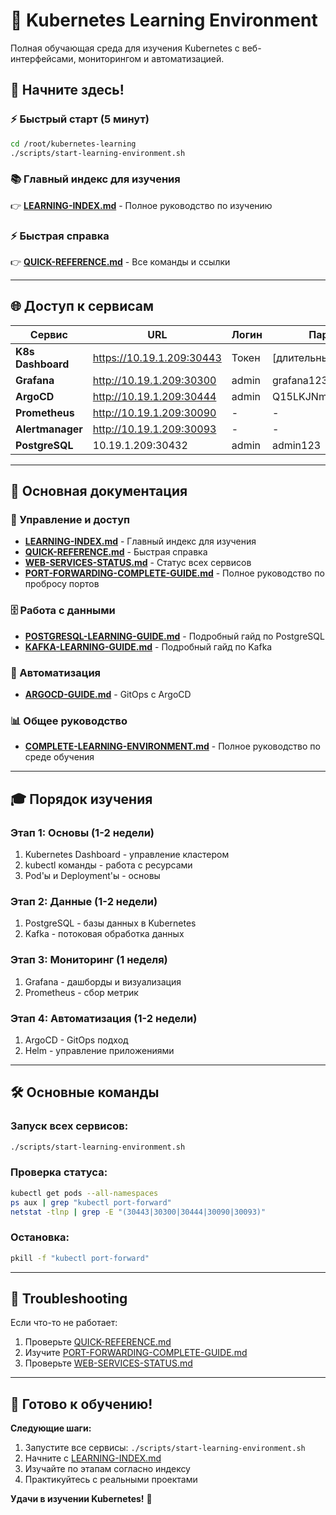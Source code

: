 # 🚀 Kubernetes Learning Environment

Полная обучающая среда для изучения Kubernetes с веб-интерфейсами, мониторингом и автоматизацией.

## 🎯 **Начните здесь!**

### **⚡ Быстрый старт (5 минут)**
```bash
cd /root/kubernetes-learning
./scripts/start-learning-environment.sh
```

### **📚 Главный индекс для изучения**
👉 **[LEARNING-INDEX.md](./LEARNING-INDEX.md)** - Полное руководство по изучению

### **⚡ Быстрая справка**
👉 **[QUICK-REFERENCE.md](./QUICK-REFERENCE.md)** - Все команды и ссылки

---

## 🌐 **Доступ к сервисам**

| Сервис | URL | Логин | Пароль |
|--------|-----|-------|--------|
| **K8s Dashboard** | https://10.19.1.209:30443 | Токен | [длительный токен] |
| **Grafana** | http://10.19.1.209:30300 | admin | grafana123 |
| **ArgoCD** | http://10.19.1.209:30444 | admin | Q15LKJNm7K0WAFdw |
| **Prometheus** | http://10.19.1.209:30090 | - | - |
| **Alertmanager** | http://10.19.1.209:30093 | - | - |
| **PostgreSQL** | 10.19.1.209:30432 | admin | admin123 |

---

## 📖 **Основная документация**

### **🔧 Управление и доступ**
- **[LEARNING-INDEX.md](./LEARNING-INDEX.md)** - Главный индекс для изучения
- **[QUICK-REFERENCE.md](./QUICK-REFERENCE.md)** - Быстрая справка
- **[WEB-SERVICES-STATUS.md](./WEB-SERVICES-STATUS.md)** - Статус всех сервисов
- **[PORT-FORWARDING-COMPLETE-GUIDE.md](./PORT-FORWARDING-COMPLETE-GUIDE.md)** - Полное руководство по пробросу портов

### **🗄️ Работа с данными**
- **[POSTGRESQL-LEARNING-GUIDE.md](./POSTGRESQL-LEARNING-GUIDE.md)** - Подробный гайд по PostgreSQL
- **[KAFKA-LEARNING-GUIDE.md](./KAFKA-LEARNING-GUIDE.md)** - Подробный гайд по Kafka

### **🚀 Автоматизация**
- **[ARGOCD-GUIDE.md](./ARGOCD-GUIDE.md)** - GitOps с ArgoCD

### **📊 Общее руководство**
- **[COMPLETE-LEARNING-ENVIRONMENT.md](./COMPLETE-LEARNING-ENVIRONMENT.md)** - Полное руководство по среде обучения

---

## 🎓 **Порядок изучения**

### **Этап 1: Основы (1-2 недели)**
1. Kubernetes Dashboard - управление кластером
2. kubectl команды - работа с ресурсами
3. Pod'ы и Deployment'ы - основы

### **Этап 2: Данные (1-2 недели)**
1. PostgreSQL - базы данных в Kubernetes
2. Kafka - потоковая обработка данных

### **Этап 3: Мониторинг (1 неделя)**
1. Grafana - дашборды и визуализация
2. Prometheus - сбор метрик

### **Этап 4: Автоматизация (1-2 недели)**
1. ArgoCD - GitOps подход
2. Helm - управление приложениями

---

## 🛠️ **Основные команды**

### **Запуск всех сервисов:**
```bash
./scripts/start-learning-environment.sh
```

### **Проверка статуса:**
```bash
kubectl get pods --all-namespaces
ps aux | grep "kubectl port-forward"
netstat -tlnp | grep -E "(30443|30300|30444|30090|30093)"
```

### **Остановка:**
```bash
pkill -f "kubectl port-forward"
```

---

## 🚨 **Troubleshooting**

Если что-то не работает:
1. Проверьте [QUICK-REFERENCE.md](./QUICK-REFERENCE.md)
2. Изучите [PORT-FORWARDING-COMPLETE-GUIDE.md](./PORT-FORWARDING-COMPLETE-GUIDE.md)
3. Проверьте [WEB-SERVICES-STATUS.md](./WEB-SERVICES-STATUS.md)

---

## 🎉 **Готово к обучению!**

**Следующие шаги:**
1. Запустите все сервисы: `./scripts/start-learning-environment.sh`
2. Начните с [LEARNING-INDEX.md](./LEARNING-INDEX.md)
3. Изучайте по этапам согласно индексу
4. Практикуйтесь с реальными проектами

**Удачи в изучении Kubernetes!** 🚀